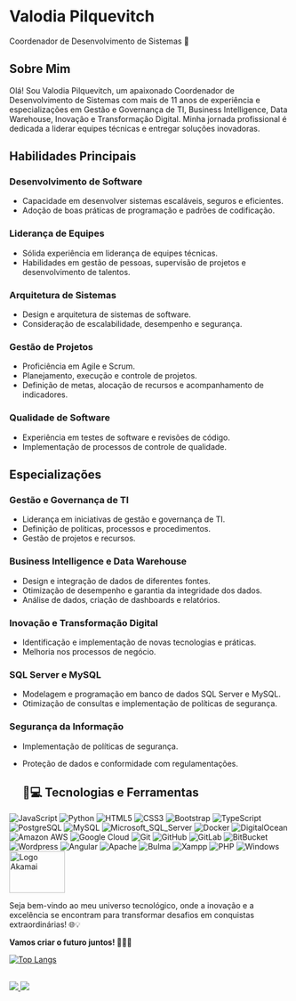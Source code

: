 # Valodia Pilquevitch <br />
Coordenador de Desenvolvimento de Sistemas 🚀

## Sobre Mim
Olá! Sou Valodia Pilquevitch, um apaixonado Coordenador de Desenvolvimento de Sistemas com mais de 11 anos de experiência e especializações em Gestão e Governança de TI, Business Intelligence, Data Warehouse, Inovação e Transformação Digital. Minha jornada profissional é dedicada a liderar equipes técnicas e entregar soluções inovadoras.

## Habilidades Principais
### Desenvolvimento de Software
- Capacidade em desenvolver sistemas escaláveis, seguros e eficientes.
- Adoção de boas práticas de programação e padrões de codificação.

### Liderança de Equipes
- Sólida experiência em liderança de equipes técnicas.
- Habilidades em gestão de pessoas, supervisão de projetos e desenvolvimento de talentos.

### Arquitetura de Sistemas
- Design e arquitetura de sistemas de software.
- Consideração de escalabilidade, desempenho e segurança.

### Gestão de Projetos
- Proficiência em Agile e Scrum.
- Planejamento, execução e controle de projetos.
- Definição de metas, alocação de recursos e acompanhamento de indicadores.

### Qualidade de Software
- Experiência em testes de software e revisões de código.
- Implementação de processos de controle de qualidade.

## Especializações
### Gestão e Governança de TI
- Liderança em iniciativas de gestão e governança de TI.
- Definição de políticas, processos e procedimentos.
- Gestão de projetos e recursos.

### Business Intelligence e Data Warehouse
- Design e integração de dados de diferentes fontes.
- Otimização de desempenho e garantia da integridade dos dados.
- Análise de dados, criação de dashboards e relatórios.

### Inovação e Transformação Digital
- Identificação e implementação de novas tecnologias e práticas.
- Melhoria nos processos de negócio.

### SQL Server e MySQL
- Modelagem e programação em banco de dados SQL Server e MySQL.
- Otimização de consultas e implementação de políticas de segurança.

### Segurança da Informação
- Implementação de políticas de segurança.
- Proteção de dados e conformidade com regulamentações.

  ## 🚀💻 Tecnologias e Ferramentas

![JavaScript](https://img.shields.io/badge/-JavaScript-black?style=flat-square&logo=javascript)
![Python](https://img.shields.io/badge/-Python-black?style=flat-square&logo=Python)
![HTML5](https://img.shields.io/badge/-HTML5-E34F26?style=flat-square&logo=html5&logoColor=white)
![CSS3](https://img.shields.io/badge/-CSS3-1572B6?style=flat-square&logo=css3)
![Bootstrap](https://img.shields.io/badge/-Bootstrap-563D7C?style=flat-square&logo=bootstrap)
![TypeScript](https://img.shields.io/badge/-TypeScript-007ACC?style=flat-square&logo=typescript)
![PostgreSQL](https://img.shields.io/badge/-PostgreSQL-336791?style=flat-square&logo=postgresql)
![MySQL](https://img.shields.io/badge/-MySQL-black?style=flat-square&logo=mysql)
![Microsoft_SQL_Server](https://img.shields.io/badge/Microsoft_SQL_Server-CC2927?style=for-the-badge&logo=microsoft-sql-server&logoColor=white)
![Docker](https://img.shields.io/badge/-Docker-black?style=flat-square&logo=docker)
![DigitalOcean](https://img.shields.io/badge/-Digital%20Ocean-darkblue?style=flat-square&logo=digitalocean)
![Amazon AWS](https://img.shields.io/badge/Amazon%20AWS-232F3E?style=flat-square&logo=amazon-aws)
![Google Cloud](https://img.shields.io/badge/Google%20Cloud-black?style=flat-square&logo=google-cloud)
![Git](https://img.shields.io/badge/-Git-black?style=flat-square&logo=git)
![GitHub](https://img.shields.io/badge/-GitHub-181717?style=flat-square&logo=github)
![GitLab](https://img.shields.io/badge/-GitLab-FCA121?style=flat-square&logo=gitlab)
![BitBucket](https://img.shields.io/badge/-BitBucket-darkblue?style=flat-square&logo=bitbucket)
![Wordpress](https://img.shields.io/badge/Wordpress-21759B?style=for-the-badge&logo=wordpress&logoColor=white)
![Angular](https://img.shields.io/badge/Angular-DD0031?style=for-the-badge&logo=angular&logoColor=white)
![Apache](https://img.shields.io/badge/Apache-D22128?style=for-the-badge&logo=Apache&logoColor=white)
![Bulma](https://img.shields.io/badge/Bulma-00D1B2?style=for-the-badge&logo=Bulma&logoColor=white)
![Xampp](https://img.shields.io/badge/Xampp-F37623?style=for-the-badge&logo=xampp&logoColor=white)
![PHP](https://img.shields.io/badge/PHP-777BB4?style=for-the-badge&logo=php&logoColor=white)
![Windows](https://img.shields.io/badge/Windows-0078D6?style=for-the-badge&logo=windows&logoColor=white)
<img src="https://panoramaaudiovisual.com.br/wp-content/uploads/2019/01/Akamai-Technologies-Inc_Main._1.png" alt="Logo Akamai" width="100" height="75">




Seja bem-vindo ao meu universo tecnológico, onde a inovação e a excelência se encontram para transformar desafios em conquistas extraordinárias! 🌐💡

**Vamos criar o futuro juntos! 🚀👨‍💻**
<br />

[![Top Langs](https://github-readme-stats.vercel.app/api/top-langs/?username=valodiapilquevitch)](https://github.com/anuraghazra/github-readme-stats)

<br />


<div>
<a href="https://github.com/valodiapilquevitch"> 
</a>
<a href="mailto:valodiapilquevitch@gmail.com"><img src="https://camo.githubusercontent.com/927d6b3961fa048ff7303daf291cb5869dfa25018997cf8c1373c2f6a85b1458/68747470733a2f2f696d672e736869656c64732e696f2f62616467652f2d476d61696c2d2532333333333f7374796c653d666f722d7468652d6261646765266c6f676f3d676d61696c266c6f676f436f6c6f723d7768697465" 
    data-canonical-src="https://img.shields.io/badge/-Gmail-%23333?style=for-the-badge&amp;logo=gmail&amp;logoColor=white" style="max-width:100%;">
</a>
<a href="https://www.linkedin.com/in/valodia-pilquevitch-0177374a/" rel="nofollow">
    <img src="https://camo.githubusercontent.com/c00f87aeebbec37f3ee0857cc4c20b21fefde8a96caf4744383ebfe44a47fe3f/68747470733a2f2f696d672e736869656c64732e696f2f62616467652f2d4c696e6b6564496e2d2532333030373742353f7374796c653d666f722d7468652d6261646765266c6f676f3d6c696e6b6564696e266c6f676f436f6c6f723d7768697465" 
    data-canonical-src="https://img.shields.io/badge/-LinkedIn-%230077B5?style=for-the-badge&amp;logo=linkedin&amp;logoColor=white" style="max-width:100%;">
</a> 


</div>
    

